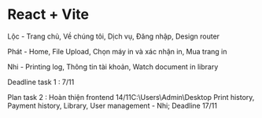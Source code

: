 # React + Vite

Lộc - Trang chủ, Về chúng tôi, Dịch vụ, Đăng nhập, Design router

Phát - Home, File Upload, Chọn máy in và xác nhận in, Mua trang in

Nhi - Printing log, Thông tin tài khoản, Watch document in library

Deadline task 1 : 7/11

Plan task 2 : Hoàn thiện frontend 14/11C:\Users\Admin\Desktop
Print history, Payment history, Library, User management - Nhi;
Deadline 17/11